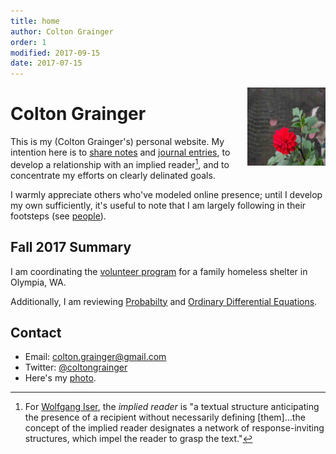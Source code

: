 ```yaml
---
title: home
author: Colton Grainger
order: 1
modified: 2017-09-15
date: 2017-07-15
---
```


<img src="/images/ccg-dogs.jpg" style="float: right; margin: 0px 0px 23px 23px" height="125" width="125">

# Colton Grainger

This is my (Colton Grainger's) personal website. My intention here is to [share notes](http://wcm1.web.rice.edu/open-notebook-history.html) and [journal entries](/journal-keeping), to develop a relationship with an implied reader[^who], and to concentrate my efforts on clearly delinated goals. 

I warmly appreciate others who've modeled online presence; until I develop my own sufficiently, it's useful to note that I am largely following in their footsteps (see [people](/links)).

[^who]: For [Wolfgang Iser](https://en.wikipedia.org/wiki/Wolfgang_Iser), the *implied reader* is "a textual structure anticipating the presence of a recipient without necessarily defining [them]…the concept of the implied reader designates a network of response-inviting structures, which impel the reader to grasp the text."

## Fall 2017 Summary
I am coordinating the [volunteer program](http://coltongrainger.com/fscss-volunteers) for a family homeless shelter in Olympia, WA. 

Additionally, I am reviewing [Probabilty](http://webpages.uidaho.edu/cremien/math451EO/) and [Ordinary Differential Equations](http://www.webpages.uidaho.edu/~barannyk/Teaching/Math310.html).

## Contact

- Email: [colton.grainger@gmail.com](mailto:colton.grainger@gmail.com)
- Twitter: [@coltongrainger](https://twitter.com/coltongrainger)
- Here's my <a href="images/ccg-profile.png">photo</a>.

